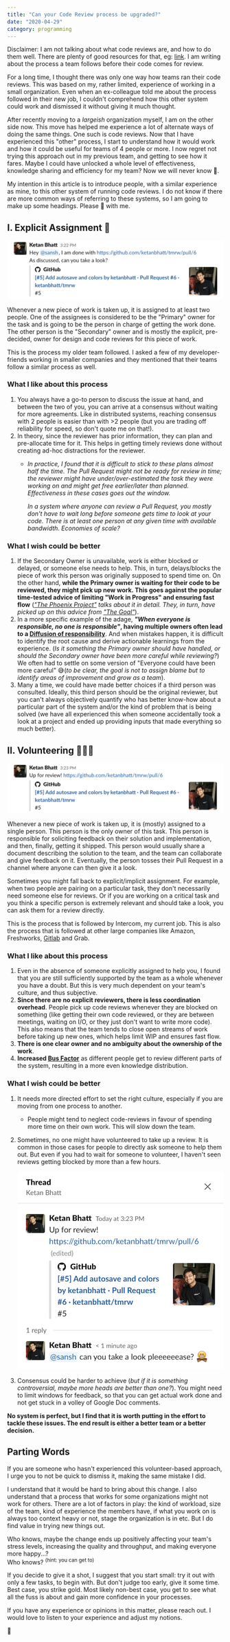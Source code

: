 ```yaml
---
title: "Can your Code Review process be upgraded?"
date: "2020-04-29"
category: programming
---
```


Disclaimer: I am not talking about what code reviews are, and how to do them well. There are plenty of good resources for that, eg: [link][1]. I am writing about the process a team follows before their code comes for review.

For a long time, I thought there was only one way how teams ran their code reviews. This was based on my, rather limited, experience of working in a small organization. Even when an ex-colleague told me about the process followed in their new job, I couldn't comprehend how this other system could work and dismissed it without giving it much thought.

After recently moving to a _largeish_ organization myself, I am on the other side now. This move has helped me experience a lot of alternate ways of doing the same things. One such is code reviews. Now that I have experienced this "other" process, I start to understand how it would work and how it could be useful for teams of 4 people or more. I now regret not trying this approach out in my previous team, and getting to see how it fares. Maybe I could have unlocked a whole level of effectiveness, knowledge sharing and efficiency for my team? Now we will never know 😬.

My intention in this article is to introduce people, with a similar experience as mine, to this other system of running code reviews. I do not know if there are more common ways of referring to these systems, so I am going to make up some headings. Please 🐻 with me.


## I. Explicit Assignment 🤝

![Explicitly assign your Pull Request](./images/explicit-assignment.png)

Whenever a new piece of work is taken up, it is assigned to at least two people. One of the assignees is considered to be the "Primary" owner for the task and is going to be the person in charge of getting the work done. The other person is the "Secondary" owner and is mostly the explicit, pre-decided, owner for design and code reviews for this piece of work.

This is the process my older team followed. I asked a few of my developer-friends working in smaller companies and they mentioned that their teams follow a similar process as well.

### What I like about this process
1. You always have a go-to person to discuss the issue at hand, and between the two of you, you can arrive at a consensus without waiting for more agreements. Like in distributed systems, reaching consensus with 2 people is easier than with >2 people (but you are trading off reliability for speed, so don't quote me on that!).
2. In theory, since the reviewer has prior information, they can plan and pre-allocate time for it. This helps in getting timely reviews done without creating ad-hoc distractions for the reviewer.
    -  _In practice, I found that it is difficult to stick to these plans almost half the time. The Pull Request might not be ready for review in time; the reviewer might have under/over-estimated the task they were working on and might get free earlier/later than planned. Effectiveness in these cases goes out the window._

        _In a system where anyone can review a Pull Request, you mostly don't have to wait long before someone gets time to look at your code. There is at least one person at any given time with available bandwidth. Economies of scale?_

### What I wish could be better
1. If the Secondary Owner is unavailable, work is either blocked or delayed, or someone else needs to help. This, in turn, delays/blocks the piece of work this person was originally supposed to spend time on. On the other hand, **while the Primary owner is waiting for their code to be reviewed, they might pick up new work. This goes against the popular time-tested advice of limiting "Work in Progress" and ensuring fast flow** (_["The Phoenix Project"][3] talks about it in detail. They, in turn, have picked up on this advice from ["The Goal"][4]_).
2. In a more specific example of the adage, **_"When everyone is responsible, no one is responsible"_, having multiple owners often lead to a [Diffusion of responsibility][5]**. And when mistakes happen, it is difficult to identify the root cause and derive actionable learnings from the experience. (_Is it something the Primary owner should have handled, or should the Secondary owner have been more careful while reviewing?_) We often had to settle on some version of "Everyone could have been more careful" 😅(_to be clear, the goal is not to assign blame but to identify areas of improvement and grow as a team_).
3. Many a time, we could have made better choices if a third person was consulted. Ideally, this third person should be the original reviewer, but you can't always objectively quantify who has better know-how about a particular part of the system and/or the kind of problem that is being solved (we have all experienced this when someone accidentally took a look at a project and ended up providing inputs that made everything so much better).

## II. Volunteering 🙋🏼‍♀️

![Toss your Pull Request in the Channel](./images/toss-in-the-channel.png)

Whenever a new piece of work is taken up, it is (mostly) assigned to a single person. This person is the only owner of this task. This person is responsible for soliciting feedback on their solution and implementation, and then, finally, getting it shipped. This person would usually share a document describing the solution to the team, and the team can collaborate and give feedback on it. Eventually, the person tosses their Pull Request in a channel where anyone can then give it a look.

Sometimes you might fall back to explicit/implicit assignment. For example, when two people are pairing on a particular task, they don't necessarily need someone else for reviews. Or if you are working on a critical task and you think a specific person is extremely relevant and should take a look, you can ask them for a review directly.

This is the process that is followed by Intercom, my current job. This is also the process that is followed at other large companies like Amazon, Freshworks, [Gitlab][2] and Grab.

### What I like about this process
1. Even in the absence of someone explicitly assigned to help you, I found that you are still sufficiently supported by the team as a whole whenever you have a doubt. But this is very much dependent on your team's culture, and thus subjective.
2. **Since there are no explicit reviewers, there is less coordination overhead**. People pick up code reviews whenever they are blocked on something (like getting their own code reviewed, or they are between meetings, waiting on I/O, or they just don't want to write more code). This also means that the team tends to close open streams of work before taking up new ones, which helps limit WIP and ensures fast flow.
3. **There is one clear owner and no ambiguity about the ownership of the work**.
4. **Increased [Bus Factor][6]** as different people get to review different parts of the system, resulting in a more even knowledge distribution.


### What I wish could be better
1. It needs more directed effort to set the right culture, especially if you are moving from one process to another.
    - People might tend to neglect code-reviews in favour of spending more time on their own work. This will slow down the team.
2. Sometimes, no one might have volunteered to take up a review. It is common in those cases for people to directly ask someone to help them out. But even if you had to wait for someone to volunteer, I haven't seen reviews getting blocked by more than a few hours.

    ![Sometimes you will have to ask people explicitly. This is faaaine](./images/code-review-please.png)

2. Consensus could be harder to achieve (_but if it is something controversial, maybe more heads are better than one?_). You might need to limit windows for feedback, so that you can get actual work done and not get stuck in a volley of Google Doc comments.


**No system is perfect, but I find that it is worth putting in the effort to tackle these issues. The end result is either a better team or a better decision.**

## Parting Words

If you are someone who hasn't experienced this volunteer-based approach, I urge you to not be quick to dismiss it, making the same mistake I did.

I understand that it would be hard to bring about this change. I also understand that a process that works for some organizations might not work for others. There are a lot of factors in play: the kind of workload, size of the team, kind of experience the members have, if what you work on is always too context heavy or not, stage the organization is in etc. But I do find value in trying new things out.

Who knows, maybe the change ends up positively affecting your team's stress levels, increasing the quality and throughput, and making everyone more happy...?<br>
Who knows? <sup>(hint: you can get to)</sup>

If you decide to give it a shot, I suggest that you start small: try it out with only a few tasks, to begin with. But don't judge too early, give it some time. Best case, you strike gold. Most likely non-best case, you get to see what all the fuss is about and gain more confidence in your processes.

If you have any experience or opinions in this matter, please reach out. I would love to listen to your experience and adjust my notions.

👋


[1]: https://mtlynch.io/human-code-reviews-1/
[2]: https://docs.gitlab.com/ee/development/code_review.html#reviewer-roulette
[3]: https://www.goodreads.com/book/show/17255186-the-phoenix-project
[4]: https://www.goodreads.com/book/show/113934.The_Goal
[5]: https://en.wikipedia.org/wiki/Diffusion_of_responsibility
[6]: https://en.wikipedia.org/wiki/Bus_factor
